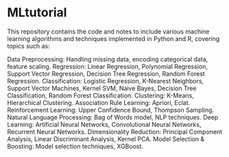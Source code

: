 # MLtutorial
This repository contains the code and notes to include various machine learning algorithms and techniques implemented in Python and R, covering topics such as:

Data Preprocessing: Handling missing data, encoding categorical data, feature scaling.
Regression: Linear Regression, Polynomial Regression, Support Vector Regression, Decision Tree Regression, Random Forest Regression.
Classification: Logistic Regression, K-Nearest Neighbors, Support Vector Machines, Kernel SVM, Naive Bayes, Decision Tree Classification, Random Forest Classification.
Clustering: K-Means, Hierarchical Clustering.
Association Rule Learning: Apriori, Eclat.
Reinforcement Learning: Upper Confidence Bound, Thompson Sampling.
Natural Language Processing: Bag of Words model, NLP techniques.
Deep Learning: Artificial Neural Networks, Convolutional Neural Networks, Recurrent Neural Networks.
Dimensionality Reduction: Principal Component Analysis, Linear Discriminant Analysis, Kernel PCA.
Model Selection & Boosting: Model selection techniques, XGBoost.


